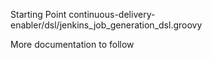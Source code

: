 Starting Point continuous-delivery-enabler/dsl/jenkins_job_generation_dsl.groovy

More documentation to follow
